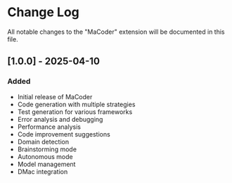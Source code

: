 # Change Log

All notable changes to the "MaCoder" extension will be documented in this file.

## [1.0.0] - 2025-04-10

### Added
- Initial release of MaCoder
- Code generation with multiple strategies
- Test generation for various frameworks
- Error analysis and debugging
- Performance analysis
- Code improvement suggestions
- Domain detection
- Brainstorming mode
- Autonomous mode
- Model management
- DMac integration
